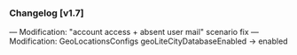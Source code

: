 ### Changelog [v1.7]
— Modification: "account access + absent user mail" scenario fix
— Modification: GeoLocationsConfigs geoLiteCityDatabaseEnabled -> enabled
